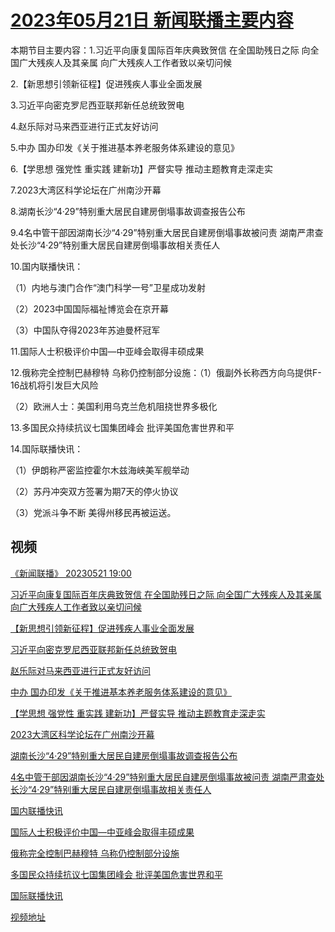 # [2023年05月21日 新闻联播主要内容](https://tv.cctv.com/lm/xwlb/day/20230521.shtml)

本期节目主要内容：1.习近平向康复国际百年庆典致贺信 在全国助残日之际 向全国广大残疾人及其亲属 向广大残疾人工作者致以亲切问候

2.【新思想引领新征程】促进残疾人事业全面发展

3.习近平向密克罗尼西亚联邦新任总统致贺电

4.赵乐际对马来西亚进行正式友好访问

5.中办 国办印发《关于推进基本养老服务体系建设的意见》

6.【学思想 强党性 重实践 建新功】严督实导 推动主题教育走深走实

7.2023大湾区科学论坛在广州南沙开幕

8.湖南长沙“4·29”特别重大居民自建房倒塌事故调查报告公布

9.4名中管干部因湖南长沙“4·29”特别重大居民自建房倒塌事故被问责 湖南严肃查处长沙“4·29”特别重大居民自建房倒塌事故相关责任人

10.国内联播快讯：

（1）内地与澳门合作“澳门科学一号”卫星成功发射

（2）2023中国国际福祉博览会在京开幕

（3）中国队夺得2023年苏迪曼杯冠军

11.国际人士积极评价中国—中亚峰会取得丰硕成果

12.俄称完全控制巴赫穆特 乌称仍控制部分设施：（1）俄副外长称西方向乌提供F-16战机将引发巨大风险

（2）欧洲人士：美国利用乌克兰危机阻挠世界多极化

13.多国民众持续抗议七国集团峰会 批评美国危害世界和平

14.国际联播快讯：

（1）伊朗称严密监控霍尔木兹海峡美军舰举动

（2）苏丹冲突双方签署为期7天的停火协议

（3）党派斗争不断 美得州移民再被运送。

## 视频

[《新闻联播》 20230521 19:00](https://tv.cctv.com/2023/05/21/VIDEIKFLMqqAyRmrRdi7Ij6J230521.shtml)

[习近平向康复国际百年庆典致贺信 在全国助残日之际 向全国广大残疾人及其亲属 向广大残疾人工作者致以亲切问候](https://tv.cctv.com/2023/05/21/VIDEr4NbkVejjxduEIe37Ywt230521.shtml)

[【新思想引领新征程】促进残疾人事业全面发展](https://tv.cctv.com/2023/05/21/VIDELrYv1UnG2H1NxbQR4wae230521.shtml)

[习近平向密克罗尼西亚联邦新任总统致贺电](https://tv.cctv.com/2023/05/21/VIDEocGSfQWK6eiZDS0KTnum230521.shtml)

[赵乐际对马来西亚进行正式友好访问](https://tv.cctv.com/2023/05/21/VIDES8Tk0lUvrBcghwCJ6MEH230521.shtml)

[中办 国办印发《关于推进基本养老服务体系建设的意见》](https://tv.cctv.com/2023/05/21/VIDEjCBMkc1NFbaHHiWUFYVg230521.shtml)

[【学思想 强党性 重实践 建新功】严督实导 推动主题教育走深走实](https://tv.cctv.com/2023/05/21/VIDELpodFF97IQOA2snHoCOG230521.shtml)

[2023大湾区科学论坛在广州南沙开幕](https://tv.cctv.com/2023/05/21/VIDEcx3lpW5o9AehQJ1uFw2i230521.shtml)

[湖南长沙“4·29”特别重大居民自建房倒塌事故调查报告公布](https://tv.cctv.com/2023/05/21/VIDEVAvXQxAeiYdOgB5HdoGQ230521.shtml)

[4名中管干部因湖南长沙“4·29”特别重大居民自建房倒塌事故被问责 湖南严肃查处长沙“4·29”特别重大居民自建房倒塌事故相关责任人](https://tv.cctv.com/2023/05/21/VIDE5ft8d7ajJCIsdgzqXqGB230521.shtml)

[国内联播快讯](https://tv.cctv.com/2023/05/21/VIDEH7ZVrEpOZWarvK9WX1ID230521.shtml)

[国际人士积极评价中国—中亚峰会取得丰硕成果](https://tv.cctv.com/2023/05/21/VIDEk8ICFL800bSBkehf9yye230521.shtml)

[俄称完全控制巴赫穆特 乌称仍控制部分设施](https://tv.cctv.com/2023/05/21/VIDEIuDW7QCRlRKoIZezV8vC230521.shtml)

[多国民众持续抗议七国集团峰会 批评美国危害世界和平](https://tv.cctv.com/2023/05/21/VIDE3yskEx5jnMb1jMfH5MeE230521.shtml)

[国际联播快讯](https://tv.cctv.com/2023/05/21/VIDEHLZxnilqrzhvTCrdF8Xf230521.shtml)

[视频地址](https://tv.cctv.com/lm/xwlb/day/20230521.shtml) 


